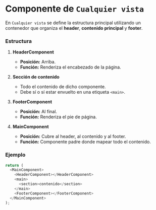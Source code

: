 # Componente de `Cualquier vista`

En `Cualquier vista` se define la estructura principal utilizando un contenedor que organiza el **header**, **contenido principal** y **footer**.

### Estructura

1. **HeaderComponent**

   - **Posición:** Arriba.
   - **Función:** Renderiza el encabezado de la página.

2. **Sección de contenido**

   - Todo el contenido de dicho componente.
   - Debe sí o sí estar envuelto en una etiqueta `<main>`.

3. **FooterComponent**

   - **Posición:** Al final.
   - **Función:** Renderiza el pie de página.

4. **MainComponent**
   - **Posición:** Cubre al header, al contenido y al footer.
   - **Función:** Componente padre donde mapear todo el contenido.

### Ejemplo

```javascript
return (
  <MainComponent>
    <HeaderComponent></HeaderComponent>
    <main>
      <section>contenido</section>
    </main>
    <FooterComponent></FooterComponent>
  </MainComponent>
);
```
